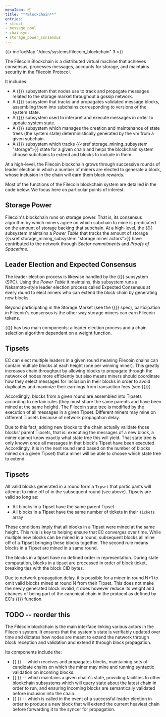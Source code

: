 ```yaml
---
menuIcon: 📦
title: "**Blockchain**"
entries:
- struct
- message_pool
- chainsync
- storage_power_consensus
---
```


{{< incTocMap "/docs/systems/filecoin_blockchain" 3 >}}


The Filecoin Blockchain is a distributed virtual machine that achieves consensus, processes messages, accounts for storage, and maintains security in the Filecoin Protocol.

It includes:

- A {{<sref message_pool>}} subsystem that nodes use to track and propagate messages related to the storage market throughout a gossip network.
- A {{<sref chainsync>}} susbystem that tracks and propagates validated message blocks, assembling them into subchains corresponding to versions of the system state.
- A {{<sref vm>}} subsystem used to interpret and execute messages in order to update system state.
- A {{<sref state_tree>}} subsystem which manages the creation and maintenance of state trees (the system state) deterministically generated by the vm from a given subchain.
- A {{<sref storage_power_consensus>}} subsystem which tracks {{<sref storage_mining_subsystem "storage">}} state for a given chain and helps the blockchain system choose subchains to extend and blocks to include in them.

At a high-level, the Filecoin blockchain grows through successive rounds of leader election in which a number of miners are elected to generate a block, whose inclusion in the chain will earn them block rewards.

Most of the functions of the Filecoin blockchain system are detailed in the code below. We focus here on particular points of interest.

## Storage Power

Filecoin's blockchain runs on storage power. That is, its consensus algorithm by which miners agree on which subchain to mine is predicated on the amount of storage backing that subchain. At a high-level, the {{<sref storage_power_consensus>}} subsystem maintains a _Power Table_ that tracks the amount of storage {{<sref storage_mining_subsystem "storage miner actors">}} have contributed to the network through _Sector commitments_ and _Proofs of Spacetime_.

## Leader Election and Expected Consensus

The leader election process is likewise handled by the {{<sref storage_power_consensus>}} subsystem (SPC). Using the _Power Table_ it maintains, this subsystem runs a Nakamoto-style leader election process called Expected Consensus at every round to elect miners who can extend the block chain by generating new blocks.

Beyond participating in the Storage Market (see the {{<sref storage_market>}} spec), participation in Filecoin's consensus is the other way storage miners can earn Filecoin tokens.

{{<sref expected_consensus>}} has two main components: a leader election process and a chain selection algorithm dependent on a weight function.

## Tipsets

EC can elect multiple leaders in a given round meaning Filecoin chains can contain multiple blocks at each height (one per winning miner). This greatly increases chain throughput by allowing blocks to propagate through the network of nodes more efficiently but also means miners should coordinate how they select messages for inclusion in their blocks in order to avoid duplicates and maximize their earnings from transaction fees (see {{<sref message_pool>}}).

Accordingly, blocks from a given round are assembled into Tipsets according to certain rules (they must share the same parents and have been mined at the same height). The Filecoin state tree is modified by the execution of all messages in a given Tipset. Different miners may mine on different Tipsets because of network propagation delay.

Due to this fact, adding new blocks to the chain actually validate those blocks' parent Tipsets, that is: executing the messages of a new block, a miner cannot know exactly what state tree this will yield. That state tree is only known once all messages in that block's Tipset have been executed. Accordingly, it is in the next round (and based on the number of blocks mined on a given Tipset) that a miner will be able to choose which state tree to extend.

## Tipsets

All valid blocks generated in a round form a `Tipset` that participants will attempt to mine off of in the subsequent round (see above). Tipsets are valid so long as:

- All blocks in a Tipset have the same parent Tipset
- All blocks in a Tipset have the same number of tickets in their `Tickets` array

These conditions imply that all blocks in a Tipset were mined at the same height. This rule is key to helping ensure that EC converges over time. While multiple new blocks can be mined in a round, subsequent blocks all mine off of a Tipset bringing these blocks together. The second rule means blocks in a Tipset are mined in a same round.

The blocks in a tipset have no defined order in representation. During state computation, blocks in a tipset are processed in order of block ticket, breaking ties with the block CID bytes.

Due to network propagation delay, it is possible for a miner in round N+1 to omit valid blocks mined at round N from their Tipset. This does not make the newly generated block invalid, it does however reduce its weight and chances of being part of the canonical chain in the protocol as defined by EC's {{<sref chain_selection>}} function.

## TODO -- reorder this

The Filecoin blockchain is the main interface linking various actors in the Filecoin system. It ensures that the system's state is verifiably updated over time and dictates how nodes are meant to extend the network through block reception and validation and extend it through block propagation.

Its components include the:

- {{ <sref chainsync> }} -- which receives and propagates blocks, maintaining sets of candidate chains on which the miner may mine and running syntactic validation on incoming blocks.
- {{ <sref chain_manager> }} -- which maintains a given chain's state, providing facilities to other blockchain subsystems which will query state about the latest chain in order to run, and ensuring incoming blocks are semantically validated before inclusion into the chain.
- {{ <sref block_producer> }} -- which is called in the event of a successful leader election in order to produce a new block that will extend the current heaviest chain before forwarding it to the syncer for propagation.
